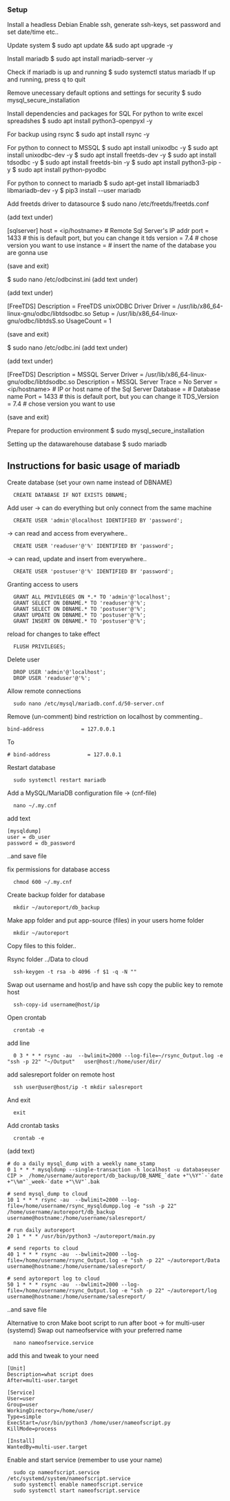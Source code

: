 <h3>Setup</h3>

Install a headless Debian
Enable ssh, generate ssh-keys, set password and set date/time etc..

Update system
$ sudo apt update && sudo apt upgrade -y

Install mariadb
$ sudo apt install mariadb-server -y

Check if mariadb is up and running
$ sudo systemctl status mariadb
If up and running, press q to quit

Remove unecessary default options and settings for security
$ sudo mysql_secure_installation


Install dependencies and packages for SQL
For python to write excel spreadshes
$ sudo apt install python3-openpyxl -y

For backup using rsync
$ sudo apt install rsync -y

For python to connect to MSSQL
$ sudo apt install unixodbc -y
$ sudo apt install unixodbc-dev -y
$ sudo apt install freetds-dev -y
$ sudo apt install tdsodbc -y
$ sudo apt install freetds-bin -y
$ sudo apt install python3-pip -y
$ sudo apt install python-pyodbc

For python to connect to mariadb
$ sudo apt-get install libmariadb3 libmariadb-dev -y
$ pip3 install --user mariadb


Add freetds driver to datasource
$ sudo nano /etc/freetds/freetds.conf

(add text under)

[sqlserver]
      host = <ip/hostname> # Remote Sql Server's IP addr
      port = 1433 # this is default port, but you can change it
      tds version = 7.4 # chose version you want to use
      instance = <dbname> # insert the name of the database you are gonna use

(save and exit)


$ sudo nano /etc/odbcinst.ini  (add text under)

(add text under)

[FreeTDS]
Description = FreeTDS unixODBC Driver
Driver = /usr/lib/x86_64-linux-gnu/odbc/libtdsodbc.so
Setup = /usr/lib/x86_64-linux-gnu/odbc/libtdsS.so
UsageCount = 1

(save and exit)


$ sudo nano  /etc/odbc.ini (add text under)

(add text under)

[FreeTDS]
Description = MSSQL Server
Driver = /usr/lib/x86_64-linux-gnu/odbc/libtdsodbc.so
Description = MSSQL Server
Trace = No
Server = <ip/hostname> # IP or host name of the Sql Server
Database = <DBNAME> # Database name
Port = 1433 # this is default port, but you can change it
TDS_Version = 7.4 # chose version you want to use

(save and exit)


Prepare for production environment
$ sudo mysql_secure_installation

Setting up the datawarehouse database
$ sudo mariadb


## Instructions for basic usage of mariadb

Create database (set your own name instead of DBNAME)
```
  CREATE DATABASE IF NOT EXISTS DBNAME;
```
Add user
-> can do everything but only connect from the same machine
```
  CREATE USER 'admin'@localhost IDENTIFIED BY 'password';
```
-> can read and access from everywhere..
```
  CREATE USER 'readuser'@'%' IDENTIFIED BY 'password';
```

-> can read, update and insert from everywhere..
```
  CREATE USER 'postuser'@'%' IDENTIFIED BY 'password';
```

Granting access to users
```
  GRANT ALL PRIVILEGES ON *.* TO 'admin'@'localhost';
  GRANT SELECT ON DBNAME.* TO 'readuser'@'%';
  GRANT SELECT ON DBNAME.* TO 'postuser'@'%';
  GRANT UPDATE ON DBNAME.* TO 'postuser'@'%';
  GRANT INSERT ON DBNAME.* TO 'postuser'@'%';
```

reload for changes to take effect
```
  FLUSH PRIVILEGES;
```

Delete user
```
  DROP USER 'admin'@'localhost';
  DROP USER 'readuser'@'%';
```


Allow remote connections
```
  sudo nano /etc/mysql/mariadb.conf.d/50-server.cnf
```

Remove (un-comment) bind restriction on localhost by commenting..
```
bind-address            = 127.0.0.1
```
To
```
# bind-address            = 127.0.0.1
```

Restart database
```
  sudo systemctl restart mariadb
```

Add a MySQL/MariaDB configuration file -> (cnf-file)
```
  nano ~/.my.cnf
```

add text
```
[mysqldump]
user = db_user
password = db_password
```
..and save file

fix permissions for database access
```
  chmod 600 ~/.my.cnf
```

Create backup folder for database
```
  mkdir ~/autoreport/db_backup
```

Make app folder and put app-source (files) in your users home folder
```
  mkdir ~/autoreport
```

Copy files to this folder..



Rsync folder ../Data to cloud
```
  ssh-keygen -t rsa -b 4096 -f $1 -q -N ""
```

Swap out username and host/ip and have ssh copy the public key to remote host
```
  ssh-copy-id username@host/ip
```

Open crontab
```
  crontab -e
```

add line
```
  0 3 * * * rsync -au  --bwlimit=2000 --log-file=~/rsync_Output.log -e "ssh -p 22" "~/Output"   user@host:/home/user/dir/
```

add salesreport folder on remote host
```
  ssh user@user@host/ip -t mkdir salesreport
```

And exit
```
  exit
```

Add crontab tasks
```
  crontab -e
```

(add text)
```
# do a daily mysql_dump with a weekly name_stamp
0 1 * * * mysqldump --single-transaction -h localhost -u databaseuser CIP >  /home/username/autoreport/db_backup/DB_NAME_`date +"\%Y"`-`date +"\%m"`_week-`date +"\%V"`.bak

# send mysql_dump to cloud
10 1 * * * rsync -au  --bwlimit=2000 --log-file=/home/username/rsync_mysqldumpp.log -e "ssh -p 22" /home/username/autoreport/db_backup   username@hostname:/home/username/salesreport/

# run daily autoreport
20 1 * * * /usr/bin/python3 ~/autoreport/main.py

# send reports to cloud
40 1 * * * rsync -au  --bwlimit=2000 --log-file=/home/username/rsync_Output.log -e "ssh -p 22" ~/autoreport/Data   username@hostname:/home/username/salesreport/

# send aytoreport log to cloud
50 1 * * * rsync -au  --bwlimit=2000 --log-file=/home/username/rsync_Output.log -e "ssh -p 22" ~/autoreport/log   username@hostname:/home/username/salesreport/
```

..and save file


Alternative to cron
Make boot script to run after boot -> for multi-user (systemd)
Swap out nameofservice with your preferred name
```
  nano nameofservice.service
```

add this and tweak to your need
```
[Unit]
Description=what script does
After=multi-user.target

[Service]
User=user
Group=user
WorkingDirectory=/home/user/
Type=simple
ExecStart=/usr/bin/python3 /home/user/nameofscript.py
KillMode=process

[Install]
WantedBy=multi-user.target
```

Enable and start service (remember to use your name)
```
  sudo cp nameofscript.service /etc/systemd/system/nameofscript.service
  sudo systemctl enable nameofscript.service
  sudo systemctl start nameofscript.service
```
